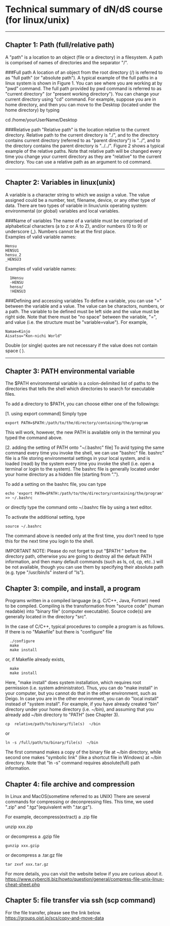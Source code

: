 # Technical summary of dN/dS course (for linux/unix)


--------------------------------------------------------------------------------
## Chapter 1: Path (full/relative path)
A "path" is a location to an object (file or a directory) in a filesystem. A path is comprised of names of directories and the separator "/".

###Full path
A location of an object from the root directory (/) is referred to as "full path" (or "absolute path"). A typical example of the full paths in a linux system is shown in Figure 1.
<FIg1>
You can see where you are working at by "pwd" command. The full path provided by pwd command is referred to as "current directory" (or "present working directory"). You can change your current directory using "cd" command. For example, suppose you are in home directory, and then you can move to the Desktop (located under the home directory) by typing


  cd /home/yourUserName/Desktop


###Relative path
"Relative path" is the location relative to the current directory. Relative path to the current directory is "./", and to the directory contains current directory (referred to as "parent directory") is "../", and to the directory contains the parent directory is "../../".
Figure 2 shows a typical example of the relative paths. Note that relative path will be changed every time you change your current directory as they are "relative" to the current directory. You can use a relative path as an argument to cd command.
<Fig2>

--------------------------------------------------------------------------------
## Chapter 2: Variables in linux(unix)

A variable is a character string to which we assign a value. The value assigned could be a number, text, filename, device, or any other type of data. There are two types of variable in linux/unix operating system: environmental (or global) variables and local variables.

###Name of variables
The name of a variable must be comprised of alphabetical characters (a to z or A to Z), and/or numbers (0 to 9) or underscore (_). Numbers cannot be at the first place.  
Examples of valid variable names:

    Hensu
    HENSU1
    hensu_2
    _HENSU3

Examples of valid variable names:
```
  1Hensu
  -HENSU
  hensu/
  !HENSU3
```

###Defining and accessing variables
To define a variable, you can use "=" between the variable and a value. The value can be charactors, numbers, or a path. The variable to be defined must be left side and the value must be right side. Note that there must be "no space" between the variable, "=", and value (i.e. the structure must be "variable=value").
For example,
```
Namae=Kinjo
Aisatsu="Kon-nichi World"
```
Double (or single) quotes are not necessary if the value does not contain space ( ). 

--------------------------------------------------------------------------------
## Chapter 3: PATH environmental variable

The $PATH environmental variable is a colon-delimited list of paths to the directories that tells the shell which directories to search for executable files.

To add a directory to $PATH, you can choose either one of the followings:

[1. using export command]
Simply type
```
export PATH=$PATH:/path/to/the/directory/containing/the/program
```
This will work, however, the new PATH is available only in the terminal you typed the command above.


[2. adding the setting of PATH onto "~/.bashrc" file]
To avid typing the same command every time you invoke the shell, we can use "bashrc" file. bashrc" file is a file storing environmental settings in your local system, and is loaded (read) by the system every time you invoke the shell (i.e. open a terminal or login to the system). The bashrc file is generally located under your home directory as a hidden file (starting from ".").
  
To add a setting on the bashrc file, you can type

```
echo 'export PATH=$PATH:/path/to/the/directory/containing/the/program' >> ~/.bashrc
```

or directly type the command onto ~/.bashrc file by using a text editor.
  
To activate the additional setting, type

```
source ~/.bashrc
```

The command above is needed only at the first time, you don't need to type this for the next time you login to the shell.

IMPORTANT NOTE: Please do not forget to put "$PATH:" before the directory path, otherwise you are going to destroy all the default PATH information, and then many default commands (such as ls, cd, cp, etc..) will be not available, though you can use them by specifying their absolute path (e.g. type "/usr/bin/ls" insterd of "ls").


## Chapter 3: compile, and install, a program

Programs written in a compiled language (e.g. C/C++, Java, Fortran) need to be compiled. Compiling is the transformation from "source code" (human readable) into "binary file" (computer executable). Source code(s) are generally located in the directory "src".

In the case of C/C++, typical procedures to compile a program is as follows.
If there is no "Makefile" but there is "configure" file

```
  ./configure
  make
  make install
```

or, if Makefile already exists,

```
  make
  make install
```

Here, "make install" does system installation, which requires root permission (i.e. system administrator). Thus, you can do "make install" in your computer, but you cannot do that in the other environment, such as Deigo.
In case you are in the other environment, you can do "local install" instead of "system install". For example, if you have already created "bin" directory under your home directory (i.e. ~/bin), and assuming that you already add ~/bin directory to "PATH" (see Chapter 3).

    cp  relative/path/to/binary/file(s)  ~/bin

or

    ln -s /full/path/to/binary/file(s)  ~/bin

The first command makes a copy of the binary file at ~/bin directory, while second one makes "symbolic link" (like a shortcut file in Windows) at ~/bin directory. Note that "ln -s" command requires absolute(full) path information.


## Chapter 4: file archive and compression 

In Linux and MacOS(sometime referred to as UNIX) There are several commands for compressing or deconpressing files. This time, we used ".zip" and ".tgz"(equivalent with ".tar.gz").

For example, decompress(extract) a .zip file

  unzip xxx.zip

or decompress a .gzip file

    gunzip xxx.gzip

or decompress a .tar.gz file

    tar zxvf xxx.tar.gz

For more details, you can visit the website below if you are curious about it.
https://www.cyberciti.biz/howto/question/general/compress-file-unix-linux-cheat-sheet.php


## Chapter 5: file transfer via ssh (scp command)

For the file transfer, please see the link below.
https://groups.oist.jp/scs/copy-and-move-data

